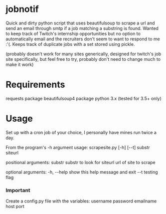 # jobnotif
Quick and dirty python script that uses beautifulsoup to scrape a url and send an email through smtp if a job matching a substring is found.
Wanted to keep track of Twitch's internship opportunities but no option to automatically email and the recruiters don't seem to want to respond to me :'(.
Keeps track of duplicate jobs with a set stored using pickle.

(probably doesn't work for many sites generically, designed for twitch's job site specifically, but feel free to try, probably don't need to change much to make it work)

# Requirements
requests package
beautifulsoup4 package
python 3.x (tested for 3.5+ only)

# Usage
Set up with a cron job of your choice, I personally have mines run twice a day.

From the program's -h argument
usage: scrapesite.py [-h] [--t] substr siteurl

positional arguments:
  substr      substr to look for
  siteurl     url of site to scrape

optional arguments:
  -h, --help  show this help message and exit
  --t         testing flag

### Important
Create a config.py file with the variables:
username
password
emailname
host
port

